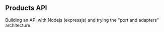 ## Products API

Building an API with Nodejs (expressjs) and trying the "port and adapters" architecture.
